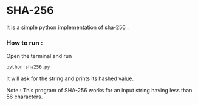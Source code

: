 # SHA-256

It is a simple python implementation of sha-256 .

### How to run :
Open the terminal and run
```py
python sha256.py
```
It will ask for the string and prints its hashed value.

Note : This program of SHA-256 works for an input string having less than 56 characters.
